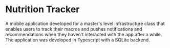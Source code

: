 # Nutrition Tracker
A mobile application developed for a master's level infrastructure class that enables users to track their macros and pushes notifications and recommendations when they haven't interacted with the app after a while. The application was developed in Typescript with a SQLite backend. 
